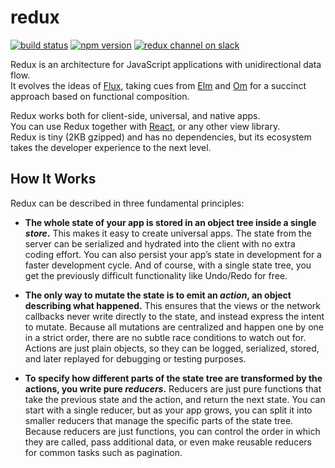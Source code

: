 redux
=========================

[![build status](https://img.shields.io/travis/gaearon/redux/master.svg?style=flat-square)](https://travis-ci.org/gaearon/redux)
[![npm version](https://img.shields.io/npm/v/redux.svg?style=flat-square)](https://www.npmjs.com/package/redux)
[![redux channel on slack](https://img.shields.io/badge/slack-redux@reactiflux-61DAFB.svg?style=flat-square)](http://www.reactiflux.com)

Redux is an architecture for JavaScript applications with unidirectional data flow.  
It evolves the ideas of [Flux](https://facebook.github.io/flux), taking cues from [Elm](elm-lang.org/guide/architecture) and [Om](http://swannodette.github.io/2013/12/17/the-future-of-javascript-mvcs/) for a succinct approach based on functional composition.  

Redux works both for client-side, universal, and native apps.  
You can use Redux together with [React](https://facebook.github.io/react/), or any other view library.  
Redux is tiny (2KB gzipped) and has no dependencies, but its ecosystem takes the developer experience to the next level.  

## How It Works

Redux can be described in three fundamental principles:

* **The whole state of your app is stored in an object tree inside a single *store*.** This makes it easy to create universal apps. The state from the server can be serialized and hydrated into the client with no extra coding effort. You can also persist your app’s state in development for a faster development cycle. And of course, with a single state tree, you get the previously difficult functionality like Undo/Redo for free.

* **The only way to mutate the state is to emit an *action*, an object describing what happened.** This ensures that the views or the network callbacks never write directly to the state, and instead express the intent to mutate. Because all mutations are centralized and happen one by one in a strict order, there are no subtle race conditions to watch out for. Actions are just plain objects, so they can be logged, serialized, stored, and later replayed for debugging or testing purposes.

* **To specify how different parts of the state tree are transformed by the actions, you write pure *reducers*.** Reducers are just pure functions that take the previous state and the action, and return the next state. You can start with a single reducer, but as your app grows, you can split it into smaller reducers that manage the specific parts of the state tree. Because reducers are just functions, you can control the order in which they are called, pass additional data, or even make reusable reducers for common tasks such as pagination.
